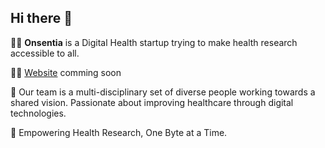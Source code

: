 ## Hi there 👋

🙋‍♀️ **Onsentia** is a Digital Health startup trying to make health research accessible to all.


👩‍💻 [Website](https://onsentia.com) comming soon


🤝 Our team is a multi-disciplinary set of diverse people working towards a shared vision. Passionate about improving healthcare through digital technologies.


🧙 Empowering Health Research, One Byte at a Time.

